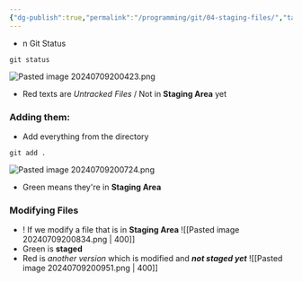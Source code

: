 ```yaml
---
{"dg-publish":true,"permalink":"/programming/git/04-staging-files/","tags":["programming","Git"]}
---
```



- n Git Status
```
git status
```
![Pasted image 20240709200423.png](/img/user/PROGRAMMING/Git/attachments/Pasted%20image%2020240709200423.png)
- Red texts are _Untracked Files_ / Not in __Staging Area__ yet

### Adding them:
- Add everything from the directory
```
git add .
```
![Pasted image 20240709200724.png](/img/user/PROGRAMMING/Git/attachments/Pasted%20image%2020240709200724.png)
- Green means they're in __Staging Area__


### Modifying Files
- ! If we modify a file that is in __Staging Area__
![[Pasted image 20240709200834.png \| 400]]
- Green is __staged__
- Red is _another version_ which is modified and ___not staged yet___
![[Pasted image 20240709200951.png \| 400]]


###


